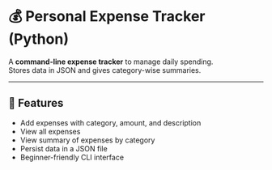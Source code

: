 # 💰 Personal Expense Tracker (Python)

A **command-line expense tracker** to manage daily spending.  
Stores data in JSON and gives category-wise summaries.

---

## 🚀 Features
- Add expenses with category, amount, and description
- View all expenses
- View summary of expenses by category
- Persist data in a JSON file
- Beginner-friendly CLI interface
